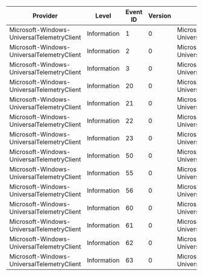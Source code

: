 Provider                                    |  Level        |  Event ID  |  Version  |  Channel                                                 |  Task                                       |  Opcode  |  Keyword  |  Message
--------------------------------------------|---------------|------------|-----------|----------------------------------------------------------|---------------------------------------------|----------|-----------|---------
Microsoft-Windows-UniversalTelemetryClient  |  Information  |  1         |  0        |  Microsoft-Windows-UniversalTelemetryClient/Operational  |  Tenant_Register                            |          |  Tenant   |
Microsoft-Windows-UniversalTelemetryClient  |  Information  |  2         |  0        |  Microsoft-Windows-UniversalTelemetryClient/Operational  |  Tenant_Unregister                          |          |  Tenant   |
Microsoft-Windows-UniversalTelemetryClient  |  Information  |  3         |  0        |  Microsoft-Windows-UniversalTelemetryClient/Operational  |  Tenant_UpdateDailyUploadQuota              |          |  Tenant   |
Microsoft-Windows-UniversalTelemetryClient  |  Information  |  20        |  0        |  Microsoft-Windows-UniversalTelemetryClient/Operational  |  Upload_UrlChanged                          |          |  Upload   |
Microsoft-Windows-UniversalTelemetryClient  |  Information  |  21        |  0        |  Microsoft-Windows-UniversalTelemetryClient/Operational  |  Upload_ConnectionError                     |          |  Upload   |
Microsoft-Windows-UniversalTelemetryClient  |  Information  |  22        |  0        |  Microsoft-Windows-UniversalTelemetryClient/Operational  |  Upload_SevilleBandwidthMonitor_TierChange  |          |  Upload   |
Microsoft-Windows-UniversalTelemetryClient  |  Information  |  23        |  0        |  Microsoft-Windows-UniversalTelemetryClient/Operational  |  Upload_SevilleEventStorage_TierChange      |          |  Upload   |
Microsoft-Windows-UniversalTelemetryClient  |  Information  |  50        |  0        |  Microsoft-Windows-UniversalTelemetryClient/Operational  |  Service_ServiceStart                       |          |  Service  |
Microsoft-Windows-UniversalTelemetryClient  |  Information  |  55        |  0        |  Microsoft-Windows-UniversalTelemetryClient/Operational  |  Service_InternetAvailable                  |          |  Service  |
Microsoft-Windows-UniversalTelemetryClient  |  Information  |  56        |  0        |  Microsoft-Windows-UniversalTelemetryClient/Operational  |  Service_FreeNetworkAvailable               |          |  Service  |
Microsoft-Windows-UniversalTelemetryClient  |  Information  |  60        |  0        |  Microsoft-Windows-UniversalTelemetryClient/Operational  |  Service_OnBatteryPower                     |          |  Service  |
Microsoft-Windows-UniversalTelemetryClient  |  Information  |  61        |  0        |  Microsoft-Windows-UniversalTelemetryClient/Operational  |  Service_OnBatterySaver                     |          |  Service  |
Microsoft-Windows-UniversalTelemetryClient  |  Information  |  62        |  0        |  Microsoft-Windows-UniversalTelemetryClient/Operational  |  Service_InConnectedStandby                 |          |  Service  |
Microsoft-Windows-UniversalTelemetryClient  |  Information  |  63        |  0        |  Microsoft-Windows-UniversalTelemetryClient/Operational  |  Service_PowerLimitExceeded                 |          |  Service  |